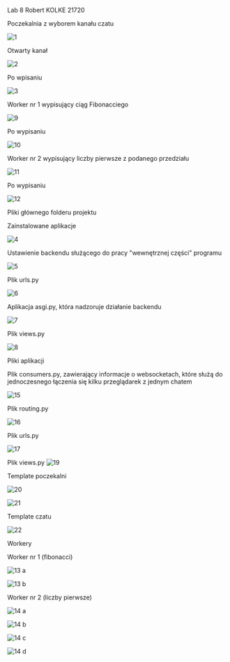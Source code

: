 Lab 8 Robert KOLKE 21720

Poczekalnia z wyborem kanału czatu

![1](https://user-images.githubusercontent.com/69192186/112872458-b46b8d00-90c0-11eb-859e-7e3c9710c327.png)

Otwarty kanał

![2](https://user-images.githubusercontent.com/69192186/112872513-c2211280-90c0-11eb-9416-e0c7265d87dd.png)

Po wpisaniu

![3](https://user-images.githubusercontent.com/69192186/112872547-ca794d80-90c0-11eb-87e8-ae060b90fd43.png)

Worker nr 1 wypisujący ciąg Fibonacciego

![9](https://user-images.githubusercontent.com/69192186/112872686-f4327480-90c0-11eb-964e-de35bba47c81.png)

Po wypisaniu

![10](https://user-images.githubusercontent.com/69192186/112872760-0ad8cb80-90c1-11eb-8a5d-c49816e065ee.png)


Worker nr 2 wypisujący liczby pierwsze z podanego przedziału

![11](https://user-images.githubusercontent.com/69192186/112872798-15936080-90c1-11eb-98b1-699c06edf266.png)

Po wypisaniu

![12](https://user-images.githubusercontent.com/69192186/112872864-28a63080-90c1-11eb-9f07-85050904c099.png)

Pliki głównego folderu projektu

Zainstalowane aplikacje

![4](https://user-images.githubusercontent.com/69192186/112872977-4e333a00-90c1-11eb-8cb5-22143b15ce08.png)

Ustawienie backendu służącego do pracy "wewnętrznej części" programu

![5](https://user-images.githubusercontent.com/69192186/112873003-57240b80-90c1-11eb-9c7b-28b2b1f731cb.png)

Plik urls.py

![6](https://user-images.githubusercontent.com/69192186/112873111-7c187e80-90c1-11eb-9f49-96f2bfd4664c.png)

Aplikacja asgi.py, która nadzoruje działanie backendu

![7](https://user-images.githubusercontent.com/69192186/112873163-92263f00-90c1-11eb-959d-05bccc20c984.png)

Plik views.py

![8](https://user-images.githubusercontent.com/69192186/112873228-a5d1a580-90c1-11eb-9c9e-05a0e95cda75.png)

Pliki aplikacji

Plik consumers.py, zawierający informacje o websocketach, które służą do jednoczesnego łączenia się kilku przeglądarek z jednym chatem

![15](https://user-images.githubusercontent.com/69192186/112873446-efba8b80-90c1-11eb-97f1-8eec1604b155.png)

Plik routing.py

![16](https://user-images.githubusercontent.com/69192186/112873459-f34e1280-90c1-11eb-8b0f-a493fc877b09.png)

Plik urls.py

![17](https://user-images.githubusercontent.com/69192186/112873540-0e208700-90c2-11eb-943e-1f74c89b2840.png)

Plik views.py
![19](https://user-images.githubusercontent.com/69192186/112873586-1e386680-90c2-11eb-959f-b960afe096ca.png)

Template poczekalni 

![20](https://user-images.githubusercontent.com/69192186/112873649-33ad9080-90c2-11eb-9c74-6b2c6f2345b9.png)

![21](https://user-images.githubusercontent.com/69192186/112873663-38724480-90c2-11eb-97b5-12d0aa4e3cb8.png)

Template czatu

![22](https://user-images.githubusercontent.com/69192186/112873702-445e0680-90c2-11eb-8f45-489ed23a7a7f.png)

Workery

Worker nr 1 (fibonacci)

![13 a](https://user-images.githubusercontent.com/69192186/112873809-6b1c3d00-90c2-11eb-839a-83a205560713.png)

![13 b](https://user-images.githubusercontent.com/69192186/112873823-6e172d80-90c2-11eb-8700-7594fe7b59f4.png)

Worker nr 2 (liczby pierwsze)

![14 a](https://user-images.githubusercontent.com/69192186/112873849-78d1c280-90c2-11eb-814e-23762675384a.png)

![14 b](https://user-images.githubusercontent.com/69192186/112873862-7c654980-90c2-11eb-85ca-e00284b87f55.png)

![14 c](https://user-images.githubusercontent.com/69192186/112873936-9010b000-90c2-11eb-8f99-7a959325c507.png)

![14 d](https://user-images.githubusercontent.com/69192186/112873961-96069100-90c2-11eb-8145-ec73249a403f.png)






